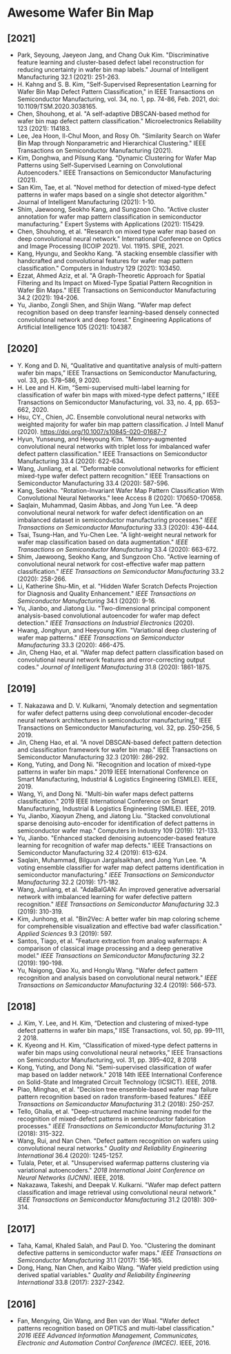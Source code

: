 # Awesome Wafer Bin Map

## [2021]

- Park, Seyoung, Jaeyeon Jang, and Chang Ouk Kim. "Discriminative feature learning and cluster-based defect label reconstruction for reducing uncertainty in wafer bin map labels." Journal of Intelligent Manufacturing 32.1 (2021): 251-263.
- H. Kahng and S. B. Kim, "Self-Supervised Representation Learning for Wafer Bin Map Defect Pattern Classification," in IEEE Transactions on Semiconductor Manufacturing, vol. 34, no. 1, pp. 74-86, Feb. 2021, doi: 10.1109/TSM.2020.3038165.
- Chen, Shouhong, et al. "A self-adaptive DBSCAN-based method for wafer bin map defect pattern classification." Microelectronics Reliability 123 (2021): 114183.
- Lee, Jea Hoon, Il-Chul Moon, and Rosy Oh. "Similarity Search on Wafer Bin Map through Nonparametric and Hierarchical Clustering." IEEE Transactions on Semiconductor Manufacturing (2021).
- Kim, Donghwa, and Pilsung Kang. "Dynamic Clustering for Wafer Map Patterns using Self-Supervised Learning on Convolutional Autoencoders." IEEE Transactions on Semiconductor Manufacturing (2021).
- San Kim, Tae, et al. "Novel method for detection of mixed-type defect patterns in wafer maps based on a single shot detector algorithm." Journal of Intelligent Manufacturing (2021): 1-10.
- Shim, Jaewoong, Seokho Kang, and Sungzoon Cho. "Active cluster annotation for wafer map pattern classification in semiconductor manufacturing." Expert Systems with Applications (2021): 115429.
- Chen, Shouhong, et al. "Research on mixed type wafer map based on deep convolutional neural network." International Conference on Optics and Image Processing (ICOIP 2021). Vol. 11915. SPIE, 2021.
- Kang, Hyungu, and Seokho Kang. "A stacking ensemble classifier with handcrafted and convolutional features for wafer map pattern classification." Computers in Industry 129 (2021): 103450.
- Ezzat, Ahmed Aziz, et al. "A Graph-Theoretic Approach for Spatial Filtering and Its Impact on Mixed-Type Spatial Pattern Recognition in Wafer Bin Maps." IEEE Transactions on Semiconductor Manufacturing 34.2 (2021): 194-206.
- Yu, Jianbo, Zongli Shen, and Shijin Wang. "Wafer map defect recognition based on deep transfer learning-based densely connected convolutional network and deep forest." Engineering Applications of Artificial Intelligence 105 (2021): 104387.

## [2020] 

- Y. Kong and D. Ni, “Qualitative and quantitative analysis of multi-pattern wafer bin maps,” IEEE Transactions on Semiconductor Manufacturing, vol. 33, pp. 578–586, 9 2020.
- H. Lee and H. Kim, “Semi-supervised multi-label learning for classification of wafer bin maps with mixed-type defect patterns,” IEEE Transactions on Semiconductor Manufacturing, vol. 33, no. 4, pp. 653–662, 2020.
- Hsu, CY., Chien, JC. Ensemble convolutional neural networks with weighted majority for wafer bin map pattern classification. J Intell Manuf (2020). https://doi.org/10.1007/s10845-020-01687-7 
- Hyun, Yunseung, and Heeyoung Kim. "Memory-augmented convolutional neural networks with triplet loss for imbalanced wafer defect pattern classification." IEEE Transactions on Semiconductor Manufacturing 33.4 (2020): 622-634. 
- Wang, Junliang, et al. "Deformable convolutional networks for efficient mixed-type wafer defect pattern recognition." IEEE Transactions on Semiconductor Manufacturing 33.4 (2020): 587-596. 
- Kang, Seokho. "Rotation-Invariant Wafer Map Pattern Classification With Convolutional Neural Networks." Ieee Access 8 (2020): 170650-170658.
- Saqlain, Muhammad, Qasim Abbas, and Jong Yun Lee. "A deep convolutional neural network for wafer defect identification on an imbalanced dataset in semiconductor manufacturing processes." *IEEE Transactions on Semiconductor Manufacturing* 33.3 (2020): 436-444.
- Tsai, Tsung-Han, and Yu-Chen Lee. "A light-weight neural network for wafer map classification based on data augmentation." *IEEE Transactions on Semiconductor Manufacturing* 33.4 (2020): 663-672.
- Shim, Jaewoong, Seokho Kang, and Sungzoon Cho. "Active learning of convolutional neural network for cost-effective wafer map pattern classification." *IEEE Transactions on Semiconductor Manufacturing* 33.2 (2020): 258-266.
- Li, Katherine Shu-Min, et al. "Hidden Wafer Scratch Defects Projection for Diagnosis and Quality Enhancement." *IEEE Transactions on Semiconductor Manufacturing* 34.1 (2020): 9-16.
- Yu, Jianbo, and Jiatong Liu. "Two-dimensional principal component analysis-based convolutional autoencoder for wafer map defect detection." *IEEE Transactions on Industrial Electronics* (2020).
- Hwang, Jonghyun, and Heeyoung Kim. "Variational deep clustering of wafer map patterns." *IEEE Transactions on Semiconductor Manufacturing* 33.3 (2020): 466-475.
- Jin, Cheng Hao, et al. "Wafer map defect pattern classification based on convolutional neural network features and error-correcting output codes." *Journal of Intelligent Manufacturing* 31.8 (2020): 1861-1875.

## [2019]

- T. Nakazawa and D. V. Kulkarni, “Anomaly detection and segmentation for wafer defect patterns using deep convolutional encoder-decoder neural network architectures in semiconductor manufacturing,” IEEE Transactions on Semiconductor Manufacturing, vol. 32, pp. 250–256, 5 2019.
- Jin, Cheng Hao, et al. "A novel DBSCAN-based defect pattern detection and classification framework for wafer bin map." IEEE Transactions on Semiconductor Manufacturing 32.3 (2019): 286-292.
- Kong, Yuting, and Dong Ni. "Recognition and location of mixed-type patterns in wafer bin maps." 2019 IEEE International Conference on Smart Manufacturing, Industrial & Logistics Engineering (SMILE). IEEE, 2019.
- Wang, Yi, and Dong Ni. "Multi-bin wafer maps defect patterns classification." 2019 IEEE International Conference on Smart Manufacturing, Industrial & Logistics Engineering (SMILE). IEEE, 2019.
- Yu, Jianbo, Xiaoyun Zheng, and Jiatong Liu. "Stacked convolutional sparse denoising auto-encoder for identification of defect patterns in semiconductor wafer map." Computers in Industry 109 (2019): 121-133.
- Yu, Jianbo. "Enhanced stacked denoising autoencoder-based feature learning for recognition of wafer map defects." IEEE Transactions on Semiconductor Manufacturing 32.4 (2019): 613-624.
- Saqlain, Muhammad, Bilguun Jargalsaikhan, and Jong Yun Lee. "A voting ensemble classifier for wafer map defect patterns identification in semiconductor manufacturing." *IEEE Transactions on Semiconductor Manufacturing* 32.2 (2019): 171-182.
- Wang, Junliang, et al. "AdaBalGAN: An improved generative adversarial network with imbalanced learning for wafer defective pattern recognition." *IEEE Transactions on Semiconductor Manufacturing* 32.3 (2019): 310-319.
- Kim, Junhong, et al. "Bin2Vec: A better wafer bin map coloring scheme for comprehensible visualization and effective bad wafer classification." *Applied Sciences* 9.3 (2019): 597.
- Santos, Tiago, et al. "Feature extraction from analog wafermaps: A comparison of classical image processing and a deep generative model." *IEEE Transactions on Semiconductor Manufacturing* 32.2 (2019): 190-198.
- Yu, Naigong, Qiao Xu, and Honglu Wang. "Wafer defect pattern recognition and analysis based on convolutional neural network." *IEEE Transactions on Semiconductor Manufacturing* 32.4 (2019): 566-573.



## [2018]

- J. Kim, Y. Lee, and H. Kim, “Detection and clustering of mixed-type defect patterns in wafer bin maps,” IISE Transactions, vol. 50, pp. 99–111, 2 2018.
- K. Kyeong and H. Kim, “Classification of mixed-type defect patterns in wafer bin maps using convolutional neural networks,” IEEE Transactions on Semiconductor Manufacturing, vol. 31, pp. 395–402, 8 2018
- Kong, Yuting, and Dong Ni. "Semi-supervised classification of wafer map based on ladder network." 2018 14th IEEE International Conference on Solid-State and Integrated Circuit Technology (ICSICT). IEEE, 2018.
- Piao, Minghao, et al. "Decision tree ensemble-based wafer map failure pattern recognition based on radon transform-based features." *IEEE Transactions on Semiconductor Manufacturing* 31.2 (2018): 250-257.
- Tello, Ghalia, et al. "Deep-structured machine learning model for the recognition of mixed-defect patterns in semiconductor fabrication processes." *IEEE Transactions on Semiconductor Manufacturing* 31.2 (2018): 315-322.
- Wang, Rui, and Nan Chen. "Defect pattern recognition on wafers using convolutional neural networks." *Quality and Reliability Engineering International* 36.4 (2020): 1245-1257.
- Tulala, Peter, et al. "Unsupervised wafermap patterns clustering via variational autoencoders." *2018 International Joint Conference on Neural Networks (IJCNN)*. IEEE, 2018.
- Nakazawa, Takeshi, and Deepak V. Kulkarni. "Wafer map defect pattern classification and image retrieval using convolutional neural network." *IEEE Transactions on Semiconductor Manufacturing* 31.2 (2018): 309-314.

## [2017]

- Taha, Kamal, Khaled Salah, and Paul D. Yoo. "Clustering the dominant defective patterns in semiconductor wafer maps." *IEEE Transactions on Semiconductor Manufacturing* 31.1 (2017): 156-165.
- Dong, Hang, Nan Chen, and Kaibo Wang. "Wafer yield prediction using derived spatial variables." *Quality and Reliability Engineering International* 33.8 (2017): 2327-2342.



## [2016]

- Fan, Mengying, Qin Wang, and Ben van der Waal. "Wafer defect patterns recognition based on OPTICS and multi-label classification." *2016 IEEE Advanced Information Management, Communicates, Electronic and Automation Control Conference (IMCEC)*. IEEE, 2016.

